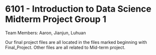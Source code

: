 # 6101 - Introduction to Data Science Midterm Project Group 1
Team Members: Aaron, Jianjun, Luhuan

Our final project files are all located in the files marked beginning with Final_Project. Other files are all related to Mid-term project.
